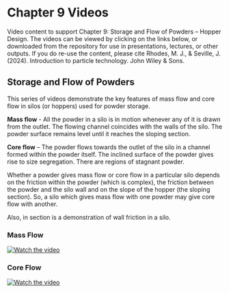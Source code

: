 # Chapter 9 Videos

Video content to support Chapter 9: Storage and Flow of Powders – Hopper Design. The videos can be viewed by clicking on the links below, or downloaded from the repository for use in presentations, lectures, or other outputs. If you do re-use the content, please cite Rhodes, M. J., & Seville, J. (2024). Introduction to particle technology. John Wiley & Sons.

## Storage and Flow of Powders

This series of videos demonstrate the key features of mass flow and core flow in silos (or hoppers) used for powder storage. 

**Mass flow** - All the powder in a silo is in motion whenever any of it is drawn from the outlet. The flowing channel coincides with the walls of the silo. The powder surface remains level until it reaches the sloping section.

**Core flow** – The powder flows towards the outlet of the silo in a channel formed within the powder itself. The inclined surface of the powder gives rise to size segregation. There are regions of stagnant powder. 

Whether a powder gives mass flow or core flow in a particular silo depends on the friction within the powder (which is complex), the friction between the powder and the silo wall and on the slope of the hopper (the sloping section). So, a silo which gives mass flow with one powder may give core flow with another. 

Also, in section is a demonstration of wall friction in a silo.


### Mass Flow

[![Watch the video](https://img.youtube.com/vi/VLG6OEKM23E/sddefault.jpg)](https://www.youtube.com/watch?v=VLG6OEKM23E)

### Core Flow

[![Watch the video](https://img.youtube.com/vi/iiqvAKmiL_Y/sddefault.jpg)](https://www.youtube.com/watch?v=iiqvAKmiL_Y)

